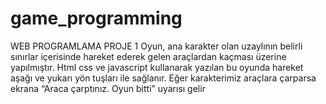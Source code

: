 # game_programming
WEB PROGRAMLAMA PROJE 1
	Oyun, ana karakter olan uzaylının belirli sınırlar içerisinde hareket ederek gelen araçlardan kaçması üzerine yapılmıştır. Html css ve javascript kullanarak yazılan bu oyunda hareket aşağı ve yukarı yön tuşları ile sağlanır. Eğer karakterimiz araçlara çarparsa ekrana “Araca çarptınız. Oyun bitti” uyarısı gelir
